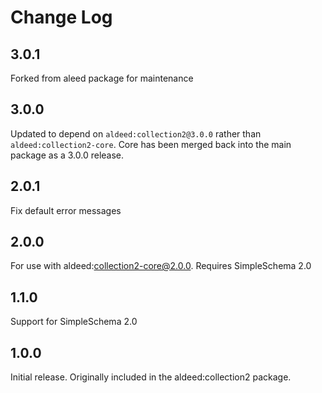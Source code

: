 # Change Log

## 3.0.1 

Forked from aleed package for maintenance

## 3.0.0

Updated to depend on `aldeed:collection2@3.0.0` rather than `aldeed:collection2-core`. Core has been merged back into the main package as a 3.0.0 release.

## 2.0.1

Fix default error messages

## 2.0.0

For use with aldeed:collection2-core@2.0.0. Requires SimpleSchema 2.0

## 1.1.0

Support for SimpleSchema 2.0

## 1.0.0

Initial release. Originally included in the aldeed:collection2 package.
